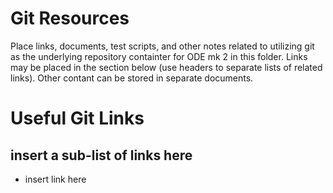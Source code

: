 # Git Resources
Place links, documents, test scripts, and other notes related to utilizing git as the underlying repository containter for ODE mk 2 in this folder.  Links may be placed in the section below (use headers to separate lists of related links).  Other contant can be stored in separate documents.

# Useful Git Links
## insert a sub-list of links here
* insert link here
